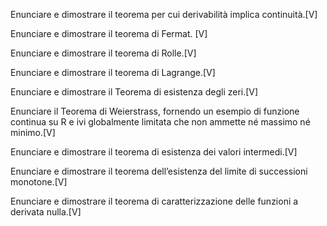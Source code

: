 Enunciare e dimostrare il teorema per cui derivabilità implica continuità.[V]

Enunciare e dimostrare il teorema di Fermat. [V]

Enunciare e dimostrare il teorema di Rolle.[V]

Enunciare e dimostrare il teorema di Lagrange.[V]

Enunciare e dimostrare il Teorema di esistenza degli zeri.[V]

Enunciare il Teorema di Weierstrass, fornendo un esempio di funzione continua su R e ivi globalmente limitata che non ammette né massimo né minimo.[V]

Enunciare e dimostrare il teorema di esistenza dei valori intermedi.[V]

Enunciare e dimostrare il teorema dell’esistenza del limite di successioni monotone.[V]

Enunciare e dimostrare il teorema di caratterizzazione delle funzioni a derivata nulla.[V]